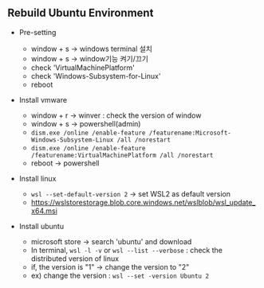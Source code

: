 ## Rebuild Ubuntu Environment


* Pre-setting
    * window + s -> windows terminal 설치
    * window + s ->  window기능 켜기/끄기 
    * check 'VirtualMachinePlatform'
    * check 'Windows-Subsystem-for-Linux'
    * reboot 

* Install vmware
    * window + r -> winver : check the version of window
    * window + s -> powershell(admin) 
    * ```dism.exe /online /enable-feature /featurename:Microsoft-Windows-Subsystem-Linux /all /norestart```
    * ```dism.exe /online /enable-feature /featurename:VirtualMachinePlatform /all /norestart```
    * reboot -> powershell

* Install linux 
    * ```wsl --set-default-version 2``` -> set WSL2 as default version 
    * https://wslstorestorage.blob.core.windows.net/wslblob/wsl_update_x64.msi
   
* Install ubuntu
    * microsoft store -> search 'ubuntu' and download
    * In terminal,  ```wsl -l -v``` or ```wsl --list --verbose``` : check the distributed version of linux
    * if, the version is "1" -> change the version to "2"
    * ex) change the version : ```wsl --set -version Ubuntu 2```
